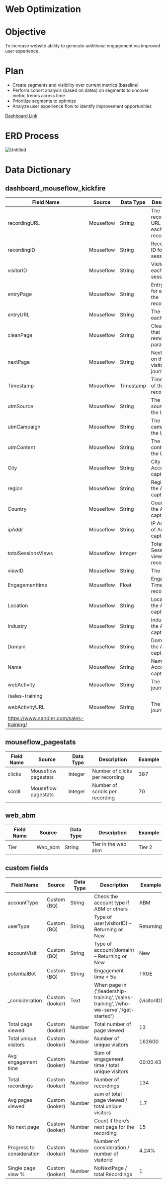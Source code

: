 # Web Optimization

# Objective

To increase website ability to generate additional engagement via improved user experience.

# Plan

- Create segments and visibility over current metrics (baseline)
- Perform cohort analysis (based on dates) on segments to uncover metric trends across time
- Prioritize segments to optimize
- Analyze user experience flow to identify improvement opportunities

[Dashboard Link](https://lookerstudio.google.com/reporting/8b18471d-3d49-417b-b357-7de99444f68b)

# ERD Process

![Untitled](Web%20Optimization%20Images/Untitled.png)

# Data Dictionary

## dashboard_mouseflow_kickfire

| Field Name | Source | Data Type | Description | Example |
| --- | --- | --- | --- | --- |
| recordingURL | Mouseflow | String | The recording URL for each recording ID | https://us.mouseflow.com/websites/... |
| recordingID | Mouseflow | String | Recording ID for each session | d7489d3ded8033fba9547d0463a02ff1 |
| visitorID | Mouseflow | String | Visitor ID for each session | 38aa54061ab2050b4a7106dc0dd0698e |
| entryPage | Mouseflow | String | Entry page for each of the recording | /alumni |
| entryURL | Mouseflow | String | The URL for each Entry | https://www.sandler.com/alumni/ |
| cleanPage | Mouseflow | String | Clean page that removes parameter | https://www.sandler.com/alumni/ |
| nextPage | Mouseflow | String | Next page on the visitor’s journey | https://www.sandler.com/who-we-serve/ |
| Timestamp | Mouseflow | Timestamp | Timestamp of the recording | 2023-05-08 22:50:37 UTC |
| utmSource | Mouseflow | String | The utm source in the URL | googleads |
| utmCampaign | Mouseflow | String | The utm campaign in the URL | sandlerbrand |
| utmContent | Mouseflow | String | The utm content in the URL | rsa_2 |
| City | Mouseflow | String | City of the Account captured | Brentwood |
| region | Mouseflow | String | Region of the Account captured | Tennessee |
| Country | Mouseflow | String | Country of the Account captured | us |
| ipAddr | Mouseflow | String | IP Address of Account captured | 31.223.58.68 |
| totalSessionsViews | Mouseflow | Integer | Total of Sessions views per recording | 12 |
| viewID | Mouseflow | String | The view ID | 05073036de39cf53d9c1310247a294298b407cdf |
| Engagementtime | Mouseflow | Float | Engagement Time per recording | 29.2 |
| Location | Mouseflow | String | Location of the Account captured | Atlanta, Georgia |
| Industry | Mouseflow | String | Industry of the Account captured | Packaging Paper and Plastics Film, Coated and Laminated |
| Domain | Mouseflow | String | Domain of the Account captured | westrock.com |
| Name | Mouseflow | String | Name of the Account captured | WestRock Company |
| webActivity | Mouseflow | String | The visitor’s journey | /, 
/sales-training |
| webActivityURL | Mouseflow | String | The visitor’s journey URL | https://www.sandler.com/, 
 https://www.sandler.com/sales-training/ |

## mouseflow_pagestats

| Field Name | Source | Data Type | Description | Example |
| --- | --- | --- | --- | --- |
| clicks | Mouseflow pagestats | Integer | Number of clicks per recording | 387 |
| scroll | Mouseflow pagestats | Integer | Number of scrolls per recording | 70 |

## web_abm

| Field Name | Source | Data Type | Description | Example |
| --- | --- | --- | --- | --- |
| Tier | Web_abm | String | Tier in the web abm | Tier 2 |

## custom fields

| Field Name | Source | Data Type | Description | Example |
| --- | --- | --- | --- | --- |
| accountType | Custom (BQ) | String | Check the account type if ABM or others | ABM |
| userType | Custom (BQ) | String | Type of user(visitorID) – Returning or New | Returning |
| accountVisit | Custom (BQ) | String | Type of account(domain) – Returning or New | New |
| potentialBot | Custom (BQ) | String | Engagement time < 5s | TRUE |
| _consideration | Custom (looker) | Text | When page in ('/leadership-training','/sales-training','/who-we-serve','/get-started') | {visitorID} |
| Total page viewed | Custom (looker) | Number | Total number of page viewed | 13 |
| Total unique visitors | Custom (looker) | Number | Number of unique visitors | 162600 |
| Avg engagement time | Custom (looker) | Number | Sum of engagement time / total unique visitors | 00:00:43 |
| Total recordings | Custom (looker) | Number | Number of recordings | 134 |
| Avg pages viewed | Custom (looker) | Number | sum of total page viewed / total unique visitors | 1.7 |
| No next page | Custom (looker) | Number | Count if there’s next page for the recording | 15 |
| Progress to consideration | Custom (looker) | Number | Number of consideration / number of visitorid | 4.24% |
| Single page view % | Custom (looker) | Number | NoNextPage / total Recordings | 1 |